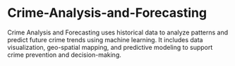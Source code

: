 # Crime-Analysis-and-Forecasting
Crime Analysis and Forecasting uses historical data to analyze patterns and predict future crime trends using machine learning. It includes data visualization, geo-spatial mapping, and predictive modeling to support crime prevention and decision-making.
